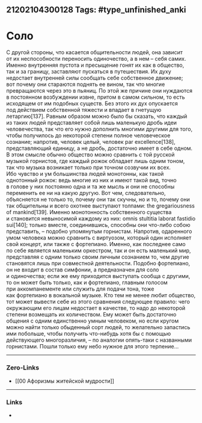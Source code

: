 21202104300128
Tags: #type_unfinished_anki 
---
# Соло

С другой стороны, что касается общительности людей, она зависит от их неспособности переносить одиночество, а в нем – себя самих. Именно внутренняя пустота и пресыщение гонят их как в общество, так и за границу, заставляют пускаться в путешествия. Их духу недостает внутренней силы сообщать себе собственное движение; вот почему они стараются поднять ее вином, так что многие превращаются через это в пьяниц. По этой же причине они нуждаются в постоянном возбуждении извне, притом в самом сильном, то есть исходящем от им подобных существ. Без этого их дух опускается под действием собственной тяжести и впадает в гнетущую летаргию[137]. Равным образом можно было бы сказать, что каждый из таких людей представляет собой лишь маленькую дробь идеи человечества, так что его нужно дополнить многими другими для того, чтобы получилось до некоторой степени полное человеческое сознание; напротив, человек целый, человек par excellence[138], представляющий единицу, а не дробь, достаточно имеет в себе одном. В этом смысле обычно общество можно сравнить с той русской музыкой горнистов, где каждый рожок обладает лишь одним тоном, так что музыка возникает только при точном созвучии их всех. Ибо чувство и ум большинства людей монотонны, как такой однотонный рожок: ведь многие из них и имеют такой вид, точно в голове у них постоянно одна и та же мысль и они не способны переменить ее ни на какую другую. Вот чем, следовательно, объясняется не только то, почему они так скучны, но и то, почему они так общительны и всего охотнее выступают толпами: the gregariousness of mankind[139]. Именно монотонность собственного существа и становится невыносимой каждому из них: omnis stultitia laborat fastidio sui[140]; только вместе, соединившись, способны они что-либо собою представить, – подобно упомянутым горнистам. Напротив, одаренного умом человека можно сравнить с виртуозом, который один исполняет свой концерт, или также с фортепиано. Именно, как последнее само по себе является маленьким оркестром, так и он есть маленький мир, представляя с одним только своим личным сознанием то, чем другие становятся лишь при совместной деятельности. Подобно фортепиано, он не входит в состав симфонии, а предназначен для соло и одиночества; если же ему приходится выступать сообща с другими, то он может быть только, как и фортепиано, главным голосом при аккомпанементе или служить для подачи тона, тоже как фортепиано в вокальной музыке. Кто тем не менее любит общество, тот может вывести себе из этого сравнения следующее правило: чего окружающим его лицам недостает в качестве, то надо до некоторой степени возмещать их количеством. Ему может быть достаточно общения с одним единственно умным человеком, но если кругом можно найти только обыденный сорт людей, то желательно запастись ими побольше, чтобы получить что-нибудь хотя бы с помощью действующего многоразличия, – по аналогии опять-таки с названными горнистами. Пошли только ему небо нужное для этого терпение…

---
### Zero-Links
- [[00 Афоризмы житейской мудрости]]
---
### Links
-